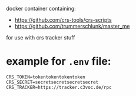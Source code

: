 docker container containing:

- https://github.com/crs-tools/crs-scripts
- https://github.com/trummerschlunk/master_me

for use with crs tracker stuff

# example for `.env` file:

```
CRS_TOKEN=tokentokentokentoken
CRS_SECRET=secretsecretsecretsecret
CRS_TRACKER=https://tracker.c3voc.de/rpc
```
